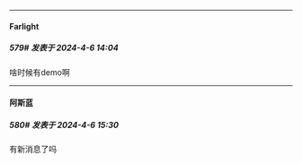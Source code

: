 ﻿
*****

####  Farlight  
##### 579#       发表于 2024-4-6 14:04

啥时候有demo啊


*****

####  阿斯蓝  
##### 580#       发表于 2024-4-6 15:30

有新消息了吗

